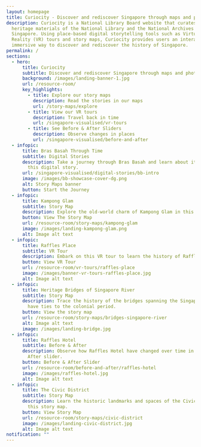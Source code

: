 ```yaml
---
layout: homepage
title: Curiocity - Discover and rediscover Singapore through maps and photographs
description: Curiocity is a National Library Board website that curates the
  heritage materials of the National Library and the National Archives of
  Singapore. Using place-based digital storytelling tools such as Virtual
  Reality (VR) tours and story maps, Curiocity provides users an interactive and
  immersive way to discover and rediscover the history of Singapore.
permalink: /
sections:
  - hero:
      title: Curiocity
      subtitle: Discover and rediscover Singapore through maps and photographs
      background: /images/landing-banner-1.jpg
      url: /resource-room/
      key_highlights:
        - title: Explore our story maps
          description: Read the stories in our maps
          url: /story-maps/explore
        - title: View our VR tours
          description: Travel back in time
          url: /singapore-visualised/vr-tours
        - title: See Before & After Sliders
          description: Observe changes in places
          url: /singapore-visualised/before-and-after
  - infopic:
      title: Bras Basah Through Time
      subtitle: Digital Stories
      description: Take a journey through Bras Basah and learn about its history in
        this digital story.
      url: /singapore-visualised/digital-stories/bb-intro
      image: /images/bb-showcase-cover-dg.png
      alt: Story Maps banner
      button: Start the Journey
  - infopic:
      title: Kampong Glam
      subtitle: Story Map
      description: Explore the old-world charm of Kampong Glam in this story map.
      button: View The Story Map
      url: /resource-room/story-maps/kampong-glam
      image: /images/landing-kampong-glam.png
      alt: Image alt text
  - infopic:
      title: Raffles Place
      subtitle: VR Tour
      description: Embark on this VR tour to learn the history of Raffles Place.
      button: View VR Tour
      url: /resource-room/vr-tours/raffles-place
      image: /images/banner-vr-tours-raffles-place.jpg
      alt: Image alt text
  - infopic:
      title: Heritage Bridges of Singapore River
      subtitle: Story Map
      description: Trace the history of the bridges spanning the Singapore River that
        have ties to the colonial period.
      button: View the story map
      url: /resource-room/story-maps/bridges-singapore-river
      alt: Image alt text
      image: /images/landing-bridge.jpg
  - infopic:
      title: Raffles Hotel
      subtitle: Before & After
      description: Observe how Raffles Hotel have changed over time in this Before &
        After slider.
      button: Before & After Slider
      url: /resource-room/before-and-after/raffles-hotel
      image: /images/raffles-hotel.jpg
      alt: Image alt text
  - infopic:
      title: The Civic District
      subtitle: Story Map
      description: Learn the historic landmarks and spaces of the Civic District in
        this story map.
      button: View Story Map
      url: /resource-room/story-maps/civic-district
      image: /images/landing-civic-district.jpg
      alt: Image alt text
notification: ""
---
```

